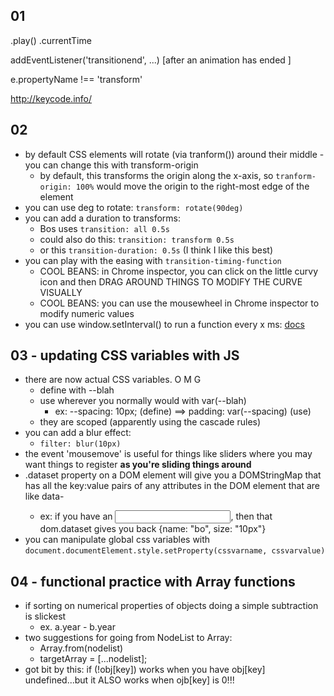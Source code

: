 ## 01

<some DOM element>.play()
.currentTime

addEventListener('transitionend', ...) [after an animation has ended
]

e.propertyName !== 'transform'

http://keycode.info/

## 02

- by default CSS elements will rotate (via tranform()) around their middle - you can change this with transform-origin
  - by default, this transforms the origin along the x-axis, so `tranform-origin: 100%` would move the origin to the right-most edge of the element
- you can use deg to rotate: `transform: rotate(90deg)`
- you can add a duration to transforms:
  - Bos uses `transition: all 0.5s`
  - could also do this: `transition: transform 0.5s`
  - or this `transition-duration: 0.5s` (I think I like this best)
- you can play with the easing with `transition-timing-function`
  - COOL BEANS: in Chrome inspector, you can click on the little curvy icon and then DRAG AROUND THINGS TO MODIFY THE CURVE VISUALLY
  - COOL BEANS: you can use the mousewheel in Chrome inspector to modify numeric values
- you can use window.setInterval() to run a function every x ms: [docs](https://developer.mozilla.org/en-US/docs/Web/API/WindowOrWorkerGlobalScope/setInterval)

## 03 - updating CSS variables with JS

- there are now actual CSS variables. O M G
  - define with --blah
  - use wherever you normally would with var(--blah)
    - ex: --spacing: 10px; (define) ==> padding: var(--spacing) (use)
  - they are scoped (apparently using the cascade rules)
- you can add a blur effect:
  - `filter: blur(10px)`
- the event 'mousemove' is useful for things like sliders where you may want things to register **as you're sliding things around**
- .dataset property on a DOM element will give you a DOMStringMap that has all the key:value pairs of any attributes in the DOM element that are like data-<blah>
  - ex: if you have an <input data-name="bo" data-size="10px">, then that dom.dataset gives you back {name: "bo", size: "10px"}
- you can manipulate global css variables with `document.documentElement.style.setProperty(cssvarname, cssvarvalue)`

## 04 - functional practice with Array functions

- if sorting on numerical properties of objects doing a simple subtraction is slickest
  - ex. a.year - b.year
- two suggestions for going from NodeList to Array:
  - Array.from(nodelist)
  - targetArray = [...nodelist];
- got bit by this: if (!obj[key]) works when you have obj[key] undefined...but it ALSO works when ojb[key] is 0!!!
